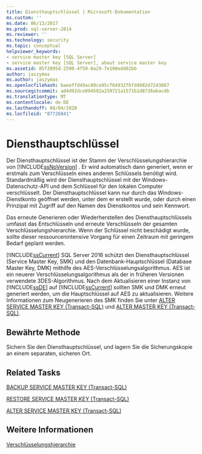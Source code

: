 ```yaml
---
title: Diensthauptschlüssel | Microsoft-Dokumentation
ms.custom: ''
ms.date: 06/13/2017
ms.prod: sql-server-2014
ms.reviewer: ''
ms.technology: security
ms.topic: conceptual
helpviewer_keywords:
- service master key [SQL Server]
- service master key [SQL Server], about service master key
ms.assetid: 85f2095d-2590-4f59-8a29-7e100edd02bb
author: jaszymas
ms.author: jaszymas
ms.openlocfilehash: baeeffd49ac89ce85cf64932fbfd4982d7243887
ms.sourcegitcommit: ad4d92dce894592a259721a1571b1d8736abacdb
ms.translationtype: MT
ms.contentlocale: de-DE
ms.lasthandoff: 08/04/2020
ms.locfileid: "87726841"
---
```

# <a name="service-master-key"></a>Diensthauptschlüssel
  Der Diensthauptschlüssel ist der Stamm der Verschlüsselungshierarchie von [!INCLUDE[ssNoVersion](../../../includes/ssnoversion-md.md)] . Er wird automatisch dann generiert, wenn er erstmals zum Verschlüsseln eines anderen Schlüssels benötigt wird. Standardmäßig wird der Diensthauptschlüssel mit der Windows-Datenschutz-API und dem Schlüssel für den lokalen Computer verschlüsselt. Der Diensthauptschlüssel kann nur durch das Windows-Dienstkonto geöffnet werden, unter dem er erstellt wurde, oder durch einen Prinzipal mit Zugriff auf den Namen des Dienstkontos und sein Kennwort.  
  
 Das erneute Generieren oder Wiederherstellen des Diensthauptschlüssels umfasst das Entschlüsseln und erneute Verschlüsseln der gesamten Verschlüsselungshierarchie. Wenn der Schlüssel nicht beschädigt wurde, sollte dieser ressourcenintensive Vorgang für einen Zeitraum mit geringem Bedarf geplant werden.  
  
 [!INCLUDE[ssCurrent](../../../includes/sscurrent-md.md)] SQL Server 2016 schützt den Diensthauptschlüssel (Service Master Key, SMK) und den Datenbank-Hauptschlüssel (Database Master Key, DMK) mithilfe des AES-Verschlüsselungsalgorithmus. AES ist ein neuerer Verschlüsselungsalgorithmus als der in früheren Versionen verwendete 3DES-Algorithmus. Nach dem Aktualisieren einer Instanz von [!INCLUDE[ssDE](../../../includes/ssde-md.md)] auf [!INCLUDE[ssCurrent](../../../includes/sscurrent-md.md)] sollten SMK und DMK erneut generiert werden, um die Hauptschlüssel auf AES zu aktualisieren. Weitere Informationen zum Neugenerieren des SMK finden Sie unter [ALTER SERVICE MASTER KEY &#40;Transact-SQL&#41;](/sql/t-sql/statements/alter-service-master-key-transact-sql) und [ALTER MASTER KEY &#40;Transact-SQL&#41;](/sql/t-sql/statements/alter-master-key-transact-sql).  
  
## <a name="best-practice"></a>Bewährte Methode  
 Sichern Sie den Diensthauptschlüssel, und lagern Sie die Sicherungskopie an einem separaten, sicheren Ort.  
  
## <a name="related-tasks"></a>Related Tasks  
 [BACKUP SERVICE MASTER KEY &#40;Transact-SQL&#41;](/sql/t-sql/statements/backup-service-master-key-transact-sql)  
  
 [RESTORE SERVICE MASTER KEY &#40;Transact-SQL&#41;](/sql/t-sql/statements/restore-service-master-key-transact-sql)  
  
 [ALTER SERVICE MASTER KEY &#40;Transact-SQL&#41;](/sql/t-sql/statements/alter-service-master-key-transact-sql)  
  
## <a name="see-also"></a>Weitere Informationen  
 [Verschlüsselungshierarchie](encryption-hierarchy.md)  
  
  
